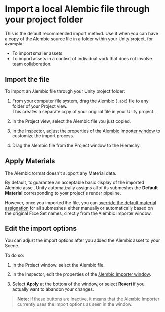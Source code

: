 # Import a local Alembic file through your project folder

This is the default recommended import method. Use it when you can have a copy of the Alembic source file in a folder within your Unity project, for example:
* To import smaller assets.
* To import assets in a context of individual work that does not involve team collaboration.

## Import the file

To import an Alembic file through your Unity project folder:

1. From your computer file system, drag the Alembic (`.abc`) file to any folder of your Project view.
   <br />This creates a separate copy of your original file in your Unity project.

2. In the Project view, select the Alembic file you just copied.

3. In the Inspector, adjust the properties of the [Alembic Importer window](ref_Importer.md) to customize the import process.

4. Drag the Alembic file from the Project window to the Hierarchy.

## Apply Materials

The Alembic format doesn't support any Material data.

By default, to guarantee an acceptable basic display of the imported Alembic asset, Unity automatically assigns all of its submeshes the **Default Material** corresponding to your project's render pipeline.

However, once you imported the file, you can [override the default material assignation](materials.md) for all submeshes, either manually or automatically based on the original Face Set names, directly from the Alembic Importer window.

## Edit the import options

You can adjust the import options after you added the Alembic asset to your Scene.

To do so:

1. In the Project window, select the Alembic file.

2. In the Inspector, edit the properties of the [Alembic Importer window](ref_Importer.md).

3. Select **Apply** at the bottom of the window, or select **Revert** if you actually want to abandon your changes.

>**Note:** If these buttons are inactive, it means that the Alembic Importer currently uses the import options as seen in the window.
